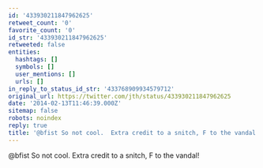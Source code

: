 ```yaml
---
id: '433930211847962625'
retweet_count: '0'
favorite_count: '0'
id_str: '433930211847962625'
retweeted: false
entities:
  hashtags: []
  symbols: []
  user_mentions: []
  urls: []
in_reply_to_status_id_str: '433768909934579712'
original_url: https://twitter.com/jth/status/433930211847962625
date: '2014-02-13T11:46:39.000Z'
sitemap: false
robots: noindex
reply: true
title: '@bfist So not cool.  Extra credit to a snitch, F to the vandal!'
---
```


@bfist So not cool.  Extra credit to a snitch, F to the vandal!
